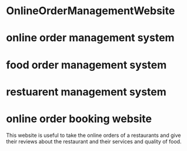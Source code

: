 # OnlineOrderManagementWebsite
# online order management system
# food order management system
# restuarent management system
# online order booking website
This website is useful to take the online orders of a restaurants and give their reviews about the restaurant and their services and quality of food.
